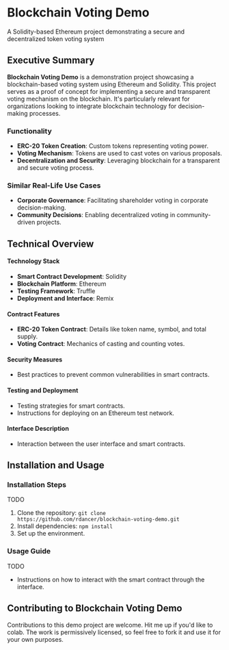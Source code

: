 # Blockchain Voting Demo

A Solidity-based Ethereum project demonstrating a secure and decentralized token voting system

## Executive Summary

**Blockchain Voting Demo** is a demonstration project showcasing a blockchain-based voting system using Ethereum and Solidity. This project serves as a proof of concept for implementing a secure and transparent voting mechanism on the blockchain. It's particularly relevant for organizations looking to integrate blockchain technology for decision-making processes.

### Functionality
- **ERC-20 Token Creation**: Custom tokens representing voting power.
- **Voting Mechanism**: Tokens are used to cast votes on various proposals.
- **Decentralization and Security**: Leveraging blockchain for a transparent and secure voting process.

### Similar Real-Life Use Cases
- **Corporate Governance**: Facilitating shareholder voting in corporate decision-making.
- **Community Decisions**: Enabling decentralized voting in community-driven projects.

## Technical Overview

#### Technology Stack
- **Smart Contract Development**: Solidity
- **Blockchain Platform**: Ethereum
- **Testing Framework**: Truffle
- **Deployment and Interface**: Remix

#### Contract Features
- **ERC-20 Token Contract**: Details like token name, symbol, and total supply.
- **Voting Contract**: Mechanics of casting and counting votes.

#### Security Measures
- Best practices to prevent common vulnerabilities in smart contracts.

#### Testing and Deployment
- Testing strategies for smart contracts.
- Instructions for deploying on an Ethereum test network.

#### Interface Description
- Interaction between the user interface and smart contracts.

## Installation and Usage

### Installation Steps
TODO
1. Clone the repository: `git clone https://github.com/rdancer/blockchain-voting-demo.git`
2. Install dependencies: `npm install`
3. Set up the environment.

### Usage Guide
TODO
- Instructions on how to interact with the smart contract through the interface.

## Contributing to Blockchain Voting Demo
Contributions to this demo project are welcome. Hit me up if you'd like to colab. The work is permissively licensed, so feel free to fork it and use it for your own purposes.
